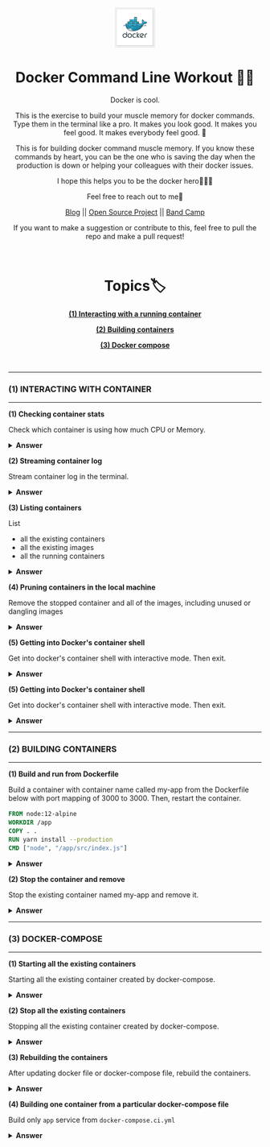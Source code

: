 <div align="center">
  <img height="80" src="./img/docker-logo.jpg">
  <h1>Docker Command Line Workout 💪🏼</h1>

<span>Docker is cool.

This is the exercise to build your muscle memory for docker commands. Type them in the terminal like a pro. It makes you look good. It makes you feel good. It makes everybody feel good. 🥳

This is for building docker command muscle memory. If you know these commands by heart, you can be the one who is saving the day when the production is down or helping your colleagues with their docker issues.

I hope this helps you to be the docker hero🤟💀🤟

Feel free to reach out to me🤙 <br />

<a href="https://www.mydatahack.com" target="_blank">Blog</a> || <a href="https://github.com/aws-lambda-template-generator" target="_blank">Open Source Project</a> || <a href="https://thehondas.bandcamp.com/" target="_blank">Band Camp</a>

If you want to make a suggestion or contribute to this, feel free to pull the repo and make a pull request!

</span>
<br />
<h1>Topics🏷</h1>
<p><b><a href="#1">(1) Interacting with a running container</a></b></P>
<p><b><a href="#2">(2) Building containers</a></b></P>
<p><b><a href="#3">(3) Docker compose</a></b></P>
</div>
<br />

---

<span id="1"></span>

### (1) INTERACTING WITH CONTAINER

---

<b>(1) Checking container stats</b>

Check which container is using how much CPU or Memory.

<details><summary><b>Answer</b></summary>
docker stats displays a live stream of container resource usage statistics

```bash
docker stats
```

</details>

<b>(2) Streaming container log</b>

Stream container log in the terminal.

<details><summary><b>Answer</b></summary>
-f will allow you to stream the log.

```bash
docker logs -f <Container Name>
```

</details>

<b>(3) Listing containers</b>

List

- all the existing containers
- all the existing images
- all the running containers

<details><summary><b>Answer</b></summary>

```bash
docker container list --all

docker images -a
# or docker image ls

docker ps
```

</details>

<b>(4) Pruning containers in the local machine</b>

Remove the stopped container and all of the images, including unused or dangling images

<details><summary><b>Answer</b></summary>

```bash
docker system prune -a
```

</details>

<b>(5) Getting into Docker's container shell</b>

Get into docker's container shell with interactive mode. Then exit.

<details><summary><b>Answer</b></summary>

```bash
# -i: Interactive
# -t: Allocate a pseudo-TTY
docker exec -it <container-name> bash # this works most of the time

# some containers need to do it like this
docker exec -it <container-name>  /bin/sh  # e.g node alpine containers
docker exec -it <container-name>  /bin/bash

# then exit
exit
```

</details>

<b>(5) Getting into Docker's container shell</b>

Get into docker's container shell with interactive mode. Then exit.

<details><summary><b>Answer</b></summary>

```bash
# -i: Interactive
# -t: Allocate a pseudo-TTY
docker exec -it <container-name> bash # this works most of the time

# some containers need to do it like this
docker exec -it <container-name>  /bin/sh  # e.g node alpine containers
docker exec -it <container-name>  /bin/bash

# then exit
exit
```

</details>

---

<span id="2"></span>

### (2) BUILDING CONTAINERS

---

<b>(1) Build and run from Dockerfile</b>

Build a container with container name called my-app from the Dockerfile below with port mapping of 3000 to 3000. Then, restart the container.

```dockerfile
FROM node:12-alpine
WORKDIR /app
COPY . .
RUN yarn install --production
CMD ["node", "/app/src/index.js"]
```

<details><summary><b>Answer</b></summary>

```bash
# Build the image
docker build -t my-app .

# Start the container with port mapped to 3000.
docker run -dp 3000:3000 my-app

# Stop the container
docker stop my-app

# Start the container
docker start my-app
```

</details>

<b>(2) Stop the container and remove</b>

Stop the existing container named my-app and remove it.

<details><summary><b>Answer</b></summary>

```bash
# -f will stop and remove the container
docker rm <container-id or name> -f

# Alternatively stop and remove
docker stop <container-id or name>
docker rm <container-id or name>
```

</details>

---

<span id="3"></span>

### (3) DOCKER-COMPOSE

---

<b>(1) Starting all the existing containers</b>

Starting all the existing container created by docker-compose.

<details><summary><b>Answer</b></summary>

```bash
docker-compose start
```

</details>

<b>(2) Stop all the existing containers</b>

Stopping all the existing container created by docker-compose.

<details><summary><b>Answer</b></summary>

```bash
docker-compose stop
```

</details>

<b>(3) Rebuilding the containers</b>

After updating docker file or docker-compose file, rebuild the containers.

<details><summary><b>Answer</b></summary>

This will update the container and restart the container. It will take up the terminal process. If you do `ctrl` + `c`, it will stop all the containers.

```bash
docker-compose up --build
```

Of course, we can run container in a detached mode. This will keep all the container running.

```bash
docker-compose up --build -d
```

</details>

<b>(4) Building one container from a particular docker-compose file</b>

Build only `app` service from `docker-compose.ci.yml`

<details><summary><b>Answer</b></summary>

We can just add the service name as blow. -f is to specify which file. -d is in detached mode.

```bash
docker-compose -f docker-compose.ci.yml up app -d
```

</details>
